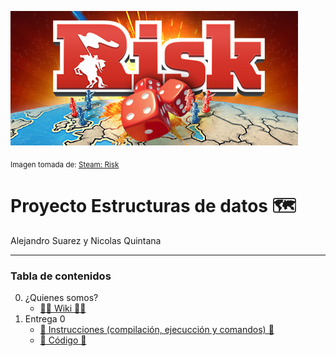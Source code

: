 ![Banner](Images/header.jpg)

<sub> Imagen tomada de: [Steam: Risk](https://store.steampowered.com/app/1128810/RISK_Global_Domination/?l=latam) </sub>

# Proyecto Estructuras de datos 🗺️
Alejandro Suarez y Nicolas Quintana

----

### Tabla de contenidos
0. ¿Quienes somos?
    - [🪪🍻 Wiki 🍻🪪](https://github.com/suaracost/Just-Risk-It/wiki)
2. Entrega 0
    -  [📑 Instrucciones (compilación, ejecucción y comandos) 📑](Documentos/instrucciones.md)
    -  [🤖 Código 🤖](Entrega%200/archivosCodigos)

